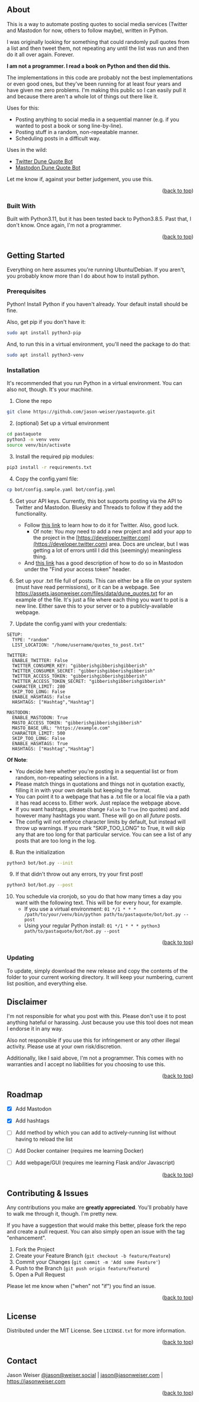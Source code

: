 <a name="readme-top"></a>
<!-- ABOUT THE PROJECT -->
## About

This is a way to automate posting quotes to social media services (Twitter and Mastodon for now, others to follow maybe), written in Python. 

I was originally looking for something that could randomly pull quotes from a list and then tweet them, not repeating any until the list was run and then do it all over again. Forever.

**I am not a programmer. I read a book on Python and then did this.**

The implementations in this code are probably not the best implementations or even good ones, but they've been running for at least four years and have given me zero problems. I'm making this public so I can easily pull it and because there aren't a whole lot of things out there like it.

Uses for this:

- Posting anything to social media in a sequential manner (e.g. if you wanted to post a book or song line-by-line).
- Posting stuff in a random, non-repeatable manner.
- Scheduling posts in a difficult way.

Uses in the wild:
- [Twitter Dune Quote Bot](https://twitter.com/dunequotebot)
- [Mastodon Dune Quote Bot](https://botsin.space/@dune)

Let me know if, against your better judgement, you use this.

<p align="right">(<a href="#readme-top">back to top</a>)</p>


### Built With

Built with Python3.11, but it has been tested back to Python3.8.5. Past that, I don't know. Once again, I'm not a programmer.


<p align="right">(<a href="#readme-top">back to top</a>)</p>


<!-- GETTING STARTED -->
## Getting Started

Everything on here assumes you're running Ubuntu/Debian. If you aren't, you probably know more than I do about how to install python.

### Prerequisites

Python! Install Python if you haven't already. Your default install should be fine. 

Also, get pip if you don't have it:

```sh
sudo apt install python3-pip
```

And, to run this in a virtual environment, you'll need the package to do that:

```sh
sudo apt install python3-venv
```

### Installation

It's recommended that you run Python in a virtual environment. You can also not, though. It's your machine.

1. Clone the repo
```sh
git clone https://github.com/jason-weiser/pastaquote.git
```
2. (optional) Set up a virtual environment
```sh
cd pastaquote
python3 -m venv venv
source venv/bin/activate
```
3. Install the required pip modules:
```sh
pip3 install -r requirements.txt
```
4. Copy the config.yaml file:
```sh
cp bot/config.sample.yaml bot/config.yaml
```

5. Get your API keys. Currently, this bot supports posting via the API to Twitter and Mastodon. Bluesky and Threads to follow if they add the functionality. 
	- Follow [this link](https://developer.twitter.com/en/docs/twitter-api/getting-started/getting-access-to-the-twitter-api) to learn how to do it for Twitter. Also, good luck.
 		- Of note: You *may* need to add a new project and add your app to the project in the [https://developer.twitter.com](https://developer.twitter.com) area. Docs are unclear, but I was getting a lot of errors until I did this (seemingly) meaningless thing. 
	- And [this link](https://dev.to/bitsrfr/getting-started-with-the-mastodon-api-41jj) has a good description of how to do so in Mastodon under the "Find your access token" header.

6. Set up your .txt file full of posts. This can either be a file on your system (must have read permissions), or it can be a webpage. See https://assets.jasonweiser.com/files/data/dune_quotes.txt for an example of the file. It's just a file where each thing you want to pot is a new line. Either save this to your server or to a publicly-available webpage.

7. Update the config.yaml with your credentials:
```
SETUP:
  TYPE: "random"
  LIST_LOCATION: "/home/username/quotes_to_post.txt"
  
TWITTER:
  ENABLE_TWITTER: False
  TWITTER_CONSUMER_KEY: "gibberishgibberishgibberish"
  TWITTER_CONSUMER_SECRET: "gibberishgibberishgibberish"
  TWITTER_ACCESS_TOKEN: "gibberishgibberishgibberish"
  TWITTER_ACCESS_TOKEN_SECRET: "gibberishgibberishgibberish"
  CHARACTER_LIMIT: 280
  SKIP_TOO_LONG: False
  ENABLE_HASHTAGS: False
  HASHTAGS: ["Hashtag","Hashtag"]

MASTODON:
  ENABLE_MASTODON: True
  MASTO_ACCESS_TOKEN: "gibberishgibberishgibberish"
  MASTO_BASE_URL: "https://example.com"
  CHARACTER_LIMIT: 500
  SKIP_TOO_LONG: False
  ENABLE_HASHTAGS: True
  HASHTAGS: ["Hashtag","Hashtag"]
```
**Of Note**:
- You decide here whether you're posting in a sequential list or from random, non-repeating selections in a list.
- Please match things in quotations and things not in quotation exactly, filling it in with your own details but keeping the format.
- You can point it to a webpage that has a .txt file or a local file via a path it has read access to. Either work. Just replace the webpage above. 
- If you want hashtags, please change `False` to `True` (no quotes) and add however many hashtags you want. These will go on all *future* posts.
- The config will not enforce character limits by default, but instead will throw up warnings. If you mark "SKIP_TOO_LONG" to True, it will skip any that are too long for that particular service. You can see a list of any posts that are too long in the log.

8. Run the initialization
```sh
python3 bot/bot.py --init
```
9. If that didn't throw out any errors, try your first post!
```sh
python3 bot/bot.py --post
```
10. You schedule via cronjob, so you do that how many times a day you want with the following text. This will be for every hour, for example.
	- If you use a virtual environment: `01 */1 * * * /path/to/your/venv/bin/python path/to/pastaquote/bot/bot.py --post`
	- Using your regular Python install: `01 */1 * * * python3 path/to/pastaquote/bot/bot.py --post`
<p align="right">(<a href="#readme-top">back to top</a>)</p>

### Updating

To update, simply download the new release and copy the contents of the folder to your current working directory.
It will keep your numbering, current list position, and everything else.

<!-- DISCLAIMER -->
## Disclaimer

I'm not responsible for what you post with this. Please don't use it to post anything hateful or harassing. Just because you use this tool does not mean I endorse it in any way. 

Also not responsible if you use this for infringement or any other illegal activity. Please use at your own risk/discretion.

Additionally, like I said above, I'm not a programmer. This comes with no warranties and I accept no liabilities for you choosing to use this.
<p align="right">(<a href="#readme-top">back to top</a>)</p>


<!-- ROADMAP -->
## Roadmap

- [x] Add Mastodon
- [x] Add hashtags
- [ ] Add method by which you can add to actively-running list without having to reload the list
- [ ] Add Docker container (requires me learning Docker)
- [ ] Add webpage/GUI (requires me learning Flask and/or Javascript)


<p align="right">(<a href="#readme-top">back to top</a>)</p>



<!-- CONTRIBUTING -->
## Contributing & Issues

Any contributions you make are **greatly appreciated**. You'll probably have to walk me through it, though. I'm pretty new.

If you have a suggestion that would make this better, please fork the repo and create a pull request. You can also simply open an issue with the tag "enhancement".

1. Fork the Project
2. Create your Feature Branch (`git checkout -b feature/Feature`)
3. Commit your Changes (`git commit -m 'Add some Feature'`)
4. Push to the Branch (`git push origin feature/Feature`)
5. Open a Pull Request

Please let me know when ("when" not "if") you find an issue.

<p align="right">(<a href="#readme-top">back to top</a>)</p>



<!-- LICENSE -->
## License

Distributed under the MIT License. See `LICENSE.txt` for more information.

<p align="right">(<a href="#readme-top">back to top</a>)</p>



<!-- CONTACT -->
## Contact

Jason Weiser 
[@jason@weiser.social](https://weiser.social/@jason) | jason@jasonweiser.com | https://jasonweiser.com

<p align="right">(<a href="#readme-top">back to top</a>)</p>
